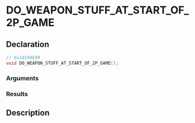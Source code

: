 # DO_WEAPON_STUFF_AT_START_OF_2P_GAME

## Declaration
```cpp
// 0x18194E99
void DO_WEAPON_STUFF_AT_START_OF_2P_GAME();
```

### Arguments

### Results

## Description
